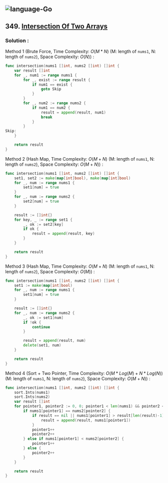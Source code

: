 ![language-Go](https://img.shields.io/badge/Go-00add8?style=for-the-badge&logo=GO&logoColor=white)
---

## 349. [Intersection Of Two Arrays](https://leetcode.com/problems/intersection-of-two-arrays)

### Solution :

Method 1 (Brute Force, Time Complexity: $O(M*N)$ (M: length of `nums1`, N: length of `nums2`), Space Complexity: $O(N)$) :
```go
func intersection(nums1 []int, nums2 []int) []int {
    var result []int
    for _, num1 := range nums1 {
        for _, exist := range result {
            if num1 == exist {
                goto Skip
            }
        }
        for _, num2 := range nums2 {
            if num1 == num2 {
                result = append(result, num1)
                break
            }
        }
Skip:
    }

    return result
}
```

Method 2 (Hash Map, Time Complexity: $O(M+N)$ (M: length of `nums1`, N: length of `nums2`), Space Complexity: $O(M+N)$) :
```go
func intersection(nums1 []int, nums2 []int) []int {
    set1, set2 := make(map[int]bool), make(map[int]bool)
    for _, num := range nums1 {
        set1[num] = true
    }
    for _, num := range nums2 {
        set2[num] = true
    }

    result := []int{}
    for key, _ := range set1 {
        _, ok := set2[key]
        if ok {
            result = append(result, key)
        }
    }

    return result
}
```

Method 3 (Hash Map, Time Complexity: $O(M+N)$ (M: length of `nums1`, N: length of `nums2`), Space Complexity: $O(M)$) :
```go
func intersection(nums1 []int, nums2 []int) []int {
    set1 := make(map[int]bool)
    for _, num := range nums1 {
        set1[num] = true
    }

    result := []int{}
    for _, num := range nums2 {
        _, ok := set1[num]
        if !ok {
            continue
        }

        result = append(result, num)
        delete(set1, num)
    }

    return result
}
```

Method 4 (Sort + Two Pointer, Time Complexity: $O(M*Log(M)+N*Log(N))$ (M: length of `nums1`, N: length of `nums2`), Space Complexity: $O(M+N)$) :
```go
func intersection(nums1 []int, nums2 []int) []int {
    sort.Ints(nums1)
    sort.Ints(nums2)
    var result []int
    for pointer1, pointer2 := 0, 0; pointer1 < len(nums1) && pointer2 < len(nums2); {
        if nums1[pointer1] == nums2[pointer2] {
            if result == nil || nums1[pointer1] > result[len(result)-1] {
                result = append(result, nums1[pointer1])
            }
            pointer1++
            pointer2++
        } else if nums1[pointer1] < nums2[pointer2] {
            pointer1++
        } else {
            pointer2++
        }
    }

    return result
}
```
